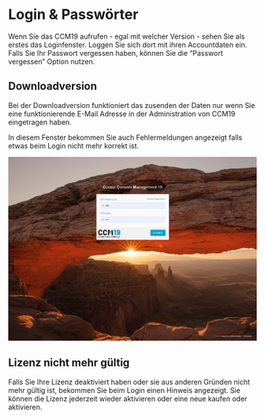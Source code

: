# Login & Passwörter

Wenn Sie das CCM19 aufrufen - egal mit welcher Version - sehen Sie als erstes das Loginfenster. Loggen Sie sich dort mit ihren Accountdaten ein. Falls Sie Ihr Passwort vergessen haben, können Sie die “Passwort vergessen” Option nutzen. 

## Downloadversion

Bei der Downloadversion funktioniert das zusenden der Daten nur wenn Sie eine funktionierende E-Mail Adresse  in der Administration von CCM19 eingetragen haben.

In diesem Fenster bekommen Sie auch Fehlermeldungen angezeigt falls etwas beim Login nicht mehr korrekt ist.

![screenshot-localhost-2020.09.28-23_02_35](../assets/images/screenshot-localhost-2020.09.28-23_02_35.png)



## Lizenz nicht mehr gültig

Falls Sie Ihre Lizenz deaktiviert haben oder sie aus anderen Gründen nicht mehr gültig ist, bekommen Sie beim Login einen Hinweis angezeigt. Sie können die Lizenz jederzeit wieder aktivieren oder eine neue kaufen oder aktivieren. 

